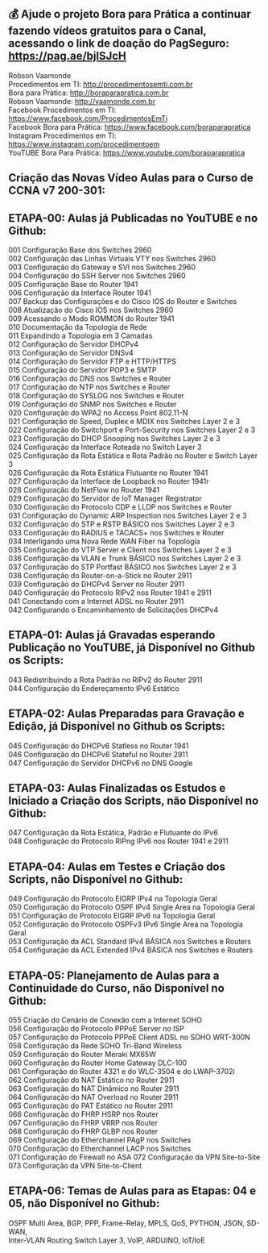 ## 💰 Ajude o projeto Bora para Prática a continuar fazendo vídeos gratuitos para o Canal, acessando o link de doação do PagSeguro: https://pag.ae/bjlSJcH

Robson Vaamonde<br>
Procedimentos em TI: http://procedimentosemti.com.br<br>
Bora para Prática: http://boraparapratica.com.br<br>
Robson Vaamonde: http://vaamonde.com.br<br>
Facebook Procedimentos em TI: https://www.facebook.com/ProcedimentosEmTi<br>
Facebook Bora para Prática: https://www.facebook.com/boraparapratica<br>
Instagram Procedimentos em TI: https://www.instagram.com/procedimentoem<br>
YouTUBE Bora Para Prática: https://www.youtube.com/boraparapratica<br>

## **Criação das Novas Vídeo Aulas para o Curso de CCNA v7 200-301:**

## **ETAPA-00: Aulas já Publicadas no YouTUBE e no Github:**
001 Configuração Base dos Switches 2960<br>
002 Configuração das Linhas Virtuais VTY nos Switches 2960<br>
003 Configuração do Gateway e SVI nos Switches 2960<br>
004 Configuração do SSH Server nos Switches 2960<br>
005 Configuração Base do Router 1941<br>
006 Configuração da Interface Router 1941<br>
007 Backup das Configurações e do Cisco IOS do Router e Switches<br>
008 Atualização do Cisco IOS nos Switches 2960<br>
009 Acessando o Modo ROMMON do Router 1941<br>
010 Documentação da Topologia de Rede<br>
011 Expandindo a Topologia em 3 Camadas<br>
012 Configuração do Servidor DHCPv4<br>
013 Configuração do Servidor DNSv4<br>
014 Configuração do Servidor FTP e HTTP/HTTPS<br>
015 Configuração do Servidor POP3 e SMTP<br>
016 Configuração do DNS nos Switches e Router<br>
017 Configuração do NTP nos Switches e Router<br>
018 Configuração do SYSLOG nos Switches e Router<br>
019 Configuração do SNMP nos Switches e Router<br>
020 Configuração do WPA2 no Access Point 802.11-N<br>
021 Configuração do Speed, Duplex e MDIX nos Switches Layer 2 e 3<br>
022 Configuração do Switchport e Port-Security nos Switches Layer 2 e 3<br>
023 Configuração do DHCP Snooping nos Switches Layer 2 e 3<br>
024 Configuração da Interface Roteada no Switch Layer 3<br>
025 Configuração da Rota Estática e Rota Padrão no Router e Switch Layer 3<br>
026 Configuração da Rota Estática Flutuante no Router 1941<br>
027 Configuração da Interface de Loopback no Router 1941r<br>
028 Configuração do NetFlow no Router 1941<br>
029 Configuração do Servidor de IoT Manager Registrator<br>
030 Configuração do Protocolo CDP e LLDP nos Switches e Router<br>
031 Configuração do Dynamic ARP Inspection nos Switches Layer 2 e 3<br>
032 Configuração do STP e RSTP BÁSICO nos Switches Layer 2 e 3<br>
033 Configuração do RADIUS e TACACS+ nos Switches e Router<br>
034 Interligando uma Nova Rede WAN Fiber na Topologia<br>
035 Configuração do VTP Server e Client nos Switches Layer 2 e 3<br>
036 Configuração da VLAN e Trunk BÁSICO nos Switches Layer 2 e 3<br>
037 Configuração do STP Portfast BÁSICO nos Switches Layer 2 e 3<br>
038 Configuração do Router-on-a-Stick no Router 2911<br>
039 Configuração do DHCPv4 Server no Router 2911<br>
040 Configuração do Protocolo RIPv2 nos Router 1941 e 2911<br>
041 Conectando com a Internet ADSL no Router 2911<br>
042 Configurando o Encaminhamento de Solicitações DHCPv4

## **ETAPA-01: Aulas já Gravadas esperando Publicação no YouTUBE, já Disponível no Github os Scripts:**
043 Redistribuindo a Rota Padrão no RIPv2 do Router 2911<br>
044 Configuração do Endereçamento IPv6 Estático

## **ETAPA-02: Aulas Preparadas para Gravação e Edição, já Disponível no Github os Scripts:**
045 Configuração do DHCPv6 Statless no Router 1941<br>
046 Configuração do DHCPv6 Stateful no Router 2911<br>
047 Configuração do Servidor DHCPv6 no DNS Google

## **ETAPA-03: Aulas Finalizadas os Estudos e Iniciado a Criação dos Scripts, não Disponível no Github:**
047 Configuração da Rota Estática, Padrão e Flutuante do IPv6<br>
048 Configuração do Protocolo RIPng IPv6 nos Router 1941 e 2911

## **ETAPA-04: Aulas em Testes e Criação dos Scripts, não Disponível no Github:**
049 Configuração do Protocolo EIGRP IPv4 na Topologia Geral<br>
050 Configuração do Protocolo OSPF IPv4 Single Area na Topologia Geral<br>
051 Configuração do Protocolo EIGRP IPv6 na Topologia Geral<br>
052 Configuração do Protocolo OSPFv3 IPv6 Single Area na Topologia Geral<br>
053 Configuração da ACL Standard IPv4 BÁSICA nos Switches e Routers<br>
054 Configuração da ACL Extended IPv4 BÁSICA nos Switches e Routers

## **ETAPA-05: Planejamento de Aulas para a Continuidade do Curso, não Disponível no Github:**
055 Criação do Cenário de Conexão com a Internet SOHO<br>
056 Configuração do Protocolo PPPoE Server no ISP<br>
057 Configuração do Protocolo PPPoE Client ADSL no SOHO WRT-300N<br>
058 Configuração da Rede SOHO Tri-Band Wireless<br>
059 Configuração do Router Meraki MX65W<br>
060 Configuração do Router Home Gateway DLC-100<br>
061 Configuração do Router 4321 e do WLC-3504 e do LWAP-3702i<br>
062 Configuração do NAT Estático no Router 2911<br>
063 Configuração do NAT Dinâmico no Router 2911<br>
064 Configuração do NAT Overload no Router 2911<br>
065 Configuração do PAT Estático no Router 2911<br>
066 Configuração do FHRP HSRP nos Router<br>
067 Configuração do FHRP VRRP nos Router<br>
068 Configuração do FHRP GLBP nos Router<br>
069 Configuração do Etherchannel PAgP nos Switches<br>
070 Configuração do Etherchannel LACP nos Switches<br>
071 Configuração do Firewall no ASA 
072 Configuração da VPN Site-to-Site
073 Configuração da VPN Site-to-Client

## **ETAPA-06: Temas de Aulas para as Etapas: 04 e 05, não Disponível no Github:**
OSPF Multi Area, BGP, PPP, Frame-Relay, MPLS, QoS, PYTHON, JSON, SD-WAN,<br>
Inter-VLAN Routing Switch Layer 3, VoIP, ARDUINO, IoT/IoE
